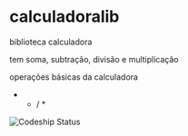 ﻿calculadoralib
==============

biblioteca calculadora

tem soma, subtração, divisão e multiplicação

operações básicas da calculadora

+ - / *

![Codeship Status](https://www.codeship.io/projects/cbafd440-cc85-0131-6173-263e43718727/status)
